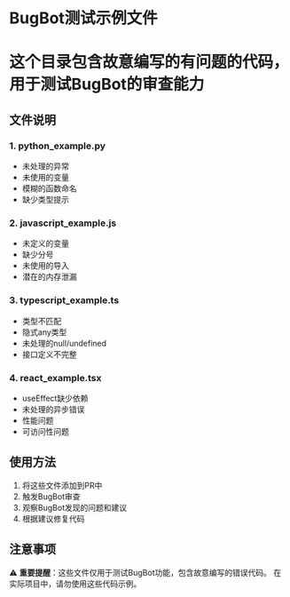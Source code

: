 # BugBot测试示例文件
# 这个目录包含故意编写的有问题的代码，用于测试BugBot的审查能力

## 文件说明

### 1. python_example.py
- 未处理的异常
- 未使用的变量
- 模糊的函数命名
- 缺少类型提示

### 2. javascript_example.js  
- 未定义的变量
- 缺少分号
- 未使用的导入
- 潜在的内存泄漏

### 3. typescript_example.ts
- 类型不匹配
- 隐式any类型
- 未处理的null/undefined
- 接口定义不完整

### 4. react_example.tsx
- useEffect缺少依赖
- 未处理的异步错误
- 性能问题
- 可访问性问题

## 使用方法

1. 将这些文件添加到PR中
2. 触发BugBot审查
3. 观察BugBot发现的问题和建议
4. 根据建议修复代码

## 注意事项

⚠️ **重要提醒**：这些文件仅用于测试BugBot功能，包含故意编写的错误代码。
在实际项目中，请勿使用这些代码示例。
